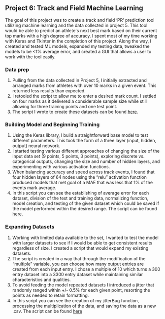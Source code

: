 ## Project 6: Track and Field Machine Learning

The goal of this project was to create a track and field ‘PR’ prediction tool utilizing machine learning and the data collected in project 5. This tool would be able to predict an athlete's next best mark based on their current top marks with a high degree of accuracy. I spent most of my time working with Keras and Tkinter in the completion of this project. Along the way, I created and tested ML models, expanded my testing data, tweaked the models to be <1% average error, and created a GUI that allows a user to work with the tool easily.

### **Data prep**
1. Pulling from the data collected in Project 5, I initially extracted and arranged marks from athletes with over 10 marks in a given event. This returned less results than expected.
2. I retooled the script to allow me to enter a desired mark count. I settled on four marks as it delivered a considerable sample size while still allowing for three training points and one test point.
3. The script I wrote to create these datasets can be found [here](https://github.com/JamesWheeler4/James_Portfolio/blob/main/Proj_6%20Track%20and%20Field%20ML/python/ML_Prep.py).

### **Building Model and Beginning Training**
1. Using the Keras library, I build a straightforward base model to test different parameters. This took the form of a three layer (input, hidden, output) neural network.
2. I started testing various different approaches of changing the size of the input data set (9 points, 5 points, 3 points), exploring discrete vs. categorical outputs, changing the size and number of hidden layers, and experimenting with various activation functions. 
3. When balancing accuracy and speed across track events, I found that four hidden layers of 64 nodes using the “relu” activation function produced models that met goal of a MAE that was less that 1% of the events mark average.
4. In this script you can see the establishing of average error for each dataset, division of the test and training data, normalizing function, model creation, and testing of the given dataset which could be saved if the model performed within the desired range. The script can be found  [here](https://github.com/JamesWheeler4/James_Portfolio/blob/main/Proj_6%20Track%20and%20Field%20ML/python/ML_LinReg_Track.py).

### **Expanding Datasets**
1. Working with limited data available to the set, I wanted to test the model with larger datasets to see if I would be able to get consistent results regardless of size. I created a script that would expand my existing datasets.
2. The script is created in a way that through the modification of the “multiple” variable, you can choose how many output entries are created from each input entry. I chose a multiple of 10 which turns a 300 entry dataset into a 3300 entry dataset while maintaining similar characteristics and qualities.
3. To avoid feeding the model repeated datasets I introduced a jitter that randomly ranged within +/- 0.5% for each given point, resorting the points as needed to retain formatting. 
4. In this script you can see the creation of my jitterBug function, processing the multiplication of the data, and saving the data as a new .csv. The script can be found [here](https://github.com/JamesWheeler4/James_Portfolio/blob/main/Proj_6%20Track%20and%20Field%20ML/python/ML_Data_Fab.py)
